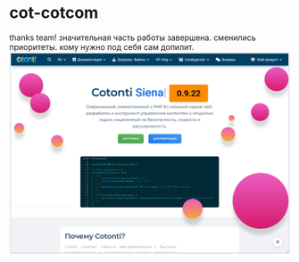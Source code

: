 # cot-cotcom
thanks team!
значительная часть работы завершена.
сменились приоритеты. 
кому нужно под себя сам допилит.
![Screen](https://raw.githubusercontent.com/webitproff/cot-cotcom/main/cotcom.jpg "Cotonti CMF шаблон фронтенда cotcom")
